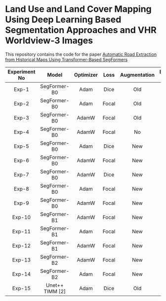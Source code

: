 # Land Use and Land Cover Mapping Using Deep Learning Based Segmentation Approaches and VHR Worldview-3 Images
This repository contains the code for the paper [Automatic Road Extraction from Historical Maps Using Transformer-Based SegFormers](https://www.mdpi.com/2220-9964/13/12/464)



| Experiment No  |       Model       | Optimizer   |  Loss  | Augmentation   |  Batch Size  |  Precision  |   Recall  |  F1 Score  |   IoU  |  Weights  |
|:--------------:|:-----------------:|:-----------:|:------:|:--------------:|:------------:|:-----------:|:---------:|:----------:|:------:|:---------:|
|     Exp-1      |    SegFormer-B0   |    Adam     |  Dice  |      Old       |      16      |    0.6031   |   0.7043  |    0.6490  | 0.4807 | [Download](https://drive.google.com/file/d/1kGyaS1mYwsMZoop0rLMZrYLVZhOQbf53/view?usp=sharing)|
|     Exp-2      |    SegFormer-B0   |    Adam     |  Focal |      Old       |      16      |    0.6876   |   0.5579  |    0.6158  | 0.4455 | [Download](https://drive.google.com/file/d/1hGvj3WeG86YW45F__9b9_9dfijBHkkS7/view?usp=sharing)|
|     Exp-3      |    SegFormer-B0   |   AdamW     |  Focal |      Old       |      16      |    0.6605   |   0.5932  |    0.6242  | 0.4547 | [Download](https://drive.google.com/file/d/1YAKRhm2yk9MJ4dzGJQuyaxMMbkM17Mzw/view?usp=sharing)|
|     Exp-4      |    SegFormer-B0   |   AdamW     |  Focal |      No        |      16      |    0.6751   |   0.6780  |    0.6756  | 0.5110 | [Download](https://drive.google.com/file/d/1wom2dvOfiqdTH6CCnP94CiGq87ZmfacY/view?usp=sharing)|
|     Exp-5      |    SegFormer-B0   |    Adam     |  Dice  |      New       |      16      |    0.6293   |   0.7203  |    0.6697  | 0.5053 | [Download](https://drive.google.com/file/d/1l1wKY53ZPs0zwGYWhyRWy9Nkrt-vzWOF/view?usp=sharing)|
|     Exp-6      |    SegFormer-B0   |   AdamW     |  Focal |      New       |      16      |    0.7057   |   0.6675  |    0.6853  | 0.5216 | [Download](https://drive.google.com/file/d/1mviJYHOvYNcN5DjLgptrXz_zKVVBgdKU/view?usp=sharing)|
|     Exp-7      |    SegFormer-B0   |   AdamW     |  Dice  |      New       |      16      |    0.6668   |   0.6901  |    0.6780  | 0.5136 | [Download](https://drive.google.com/file/d/17580lyBjPzWm5xl_ai9A3zqZ-kixyA2a/view?usp=sharing)|
|     Exp-8      |    SegFormer-B0   |    Adam     |  Focal |      New       |      16      |    0.6966   |   0.6831  |    0.6889  | 0.5259 | [Download](https://drive.google.com/file/d/1fPcXRnwVP74-6RX0L7m9AOlruJHHQZ4N/view?usp=sharing)|
|     Exp-9      |    SegFormer-B0   |   AdamW     |  Focal |      New       |       8      |    0.7015   |   0.6434  |    0.6717  | 0.5067 | [Download](https://drive.google.com/file/d/1c4laoVCApKi2jjNMkBzQvQT-z5xgaDjr/view?usp=sharing)|
|    Exp-10      |    SegFormer-B1   |   AdamW     |  Focal |      New       |      16      |    0.6928   |   0.6886  |    0.6905  | 0.5279 | [Download](https://drive.google.com/file/d/1MuKlt5RXcX-x7fq9JNeVfH3UZm7BiZOu/view?usp=sharing)|
|    Exp-11      |    SegFormer-B1   |    Adam     |  Focal |      New       |      16      |    0.6822   |   0.6956  |    0.6878  | 0.5251 | [Download](https://drive.google.com/file/d/1Q6OOn5hMB4cskH09o72B3MeBiD_9cgED/view?usp=sharing)|
|    Exp-12      |    SegFormer-B1   |   AdamW     |  Focal |      New       |       8      |    0.6842   |   0.6485  |    0.6632  | 0.4988 | [Download](https://drive.google.com/file/d/1ovCPeE5iI9vlNaT6lnoVX1EjgKjucfSO/view?usp=sharing)|
|    Exp-13      |    SegFormer-B2   |   AdamW     |  Focal |      New       |       8      |    0.6893   |   0.6960  |    0.6920  | 0.5297 | [Download](https://drive.google.com/file/d/1sDuFbgL--3NIKww84AwVDEt-Ylw0-SKw/view?usp=sharing)|
|    Exp-14      |    SegFormer-B2   |    Adam     |  Focal |      New       |       8      |    0.7061   |   0.6974  |    0.7017  | 0.5411 | [Download](https://drive.google.com/file/d/1nCRrwshORyxXxZtp0r2iZofEihj9SO_o/view?usp=sharing)|
|    Exp-15      |  Unet++ TIMM [2]  |    Adam     |  Dice  |      Old       |      16      |    0.5141   |   0.6970  |    0.5772  | 0.4199 | [Download](https://drive.google.com/file/d/1D1uozmGI-fPKwCAE-HwsY-u1oxcBBsuw/view?usp=sharing)|
